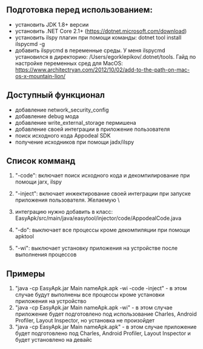Подготовка перед использованием:
--------------------------------------------------------------------------------------------------
- установить JDK 1.8+ версии
- установить .NET Core 2.1+ (https://dotnet.microsoft.com/download)
- установить ilspy плагин при помощи команды: dotnet tool install ilspycmd -g
- добавить ilspycmd в переменные среды. У меня ilspycmd установился в директорию: /Users/egorklepikov/.dotnet/tools. Гайд по настройке переменных сред для MacOS: https://www.architectryan.com/2012/10/02/add-to-the-path-on-mac-os-x-mountain-lion/

Доступный функционал
--------------------------------------------------------------------------------------------------
- добавление network_security_config
- добавление debug мода
- добавление write_external_storage пермишена
- добавление своей интеграции в приложение пользователя
- поиск исходного кода Appodeal SDK
- получение исходников при помощи jadx/ilspy

Список комманд
--------------------------------------------------------------------------------------------------
1) "-code": включает поиск исходного кода и декомпилирование при помощи jarx, ilspy

2) "-inject": включает инжектирование своей интеграции при запуске приложения пользователя. Желаемую \

3) интеграцию нужно добавить в класс: EasyApk/src/main/java/easytool/injector/code/AppodealCode.java

4) "-do": выключает все процессы кроме декомпиляции при помощи apktool

5) "-wi": выключает установку приложения на устройстве после выполнения процессов 

Примеры
--------------------------------------------------------------------------------------------------
1) "java -cp EasyApk.jar Main nameApk.apk -wi -code -inject" - в этом случае будут выполнены все процессы кроме установки приложения на устройство
2) "java -cp EasyApk.jar Main nameApk.apk -wi" - в этом случае приложение будет подготовлено под использование Charles, Android Profiler, Layout Inspector, но установка не произойдет
3) "java -cp EasyApk.jar Main nameApk.apk" - в этом случае приложение будет подготовлено под Charles, Android Profiler, Layout Inspector и будет установлено на девайс